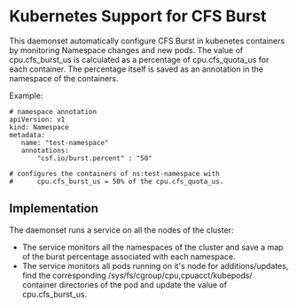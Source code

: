 
# Kubernetes Support for CFS Burst

This daemonset automatically configure CFS Burst in kubenetes containers by monitoring Namespace changes 
and new pods. 
The value of cpu.cfs_burst_us is calculated as a percentage of cpu.cfs_quota_us for each container. The percentage itself
is saved as an annotation in the namespace of the containers.

Example:
```
# namespace annotation
apiVersion: v1
kind: Namespace
metadata:
   name: "test-namespace"
   annotations:
       "csf.io/burst.percent" : "50"

# configures the containers of ns:test-namespace with
#      cpu.cfs_burst_us = 50% of the cpu.cfs_quota_us.
```

## Implementation

The daemonset runs a service on all the nodes of the cluster:

  - The service monitors all the namespaces of the cluster and save a map of the burst percentage associated with each namespace.
  - The service monitors all pods running on it's node for additions/updates, find the corresponding /sys/fs/cgroup/cpu,cpuacct/kubepods/ container directories of the pod and update the value of  cpu.cfs_burst_us.





